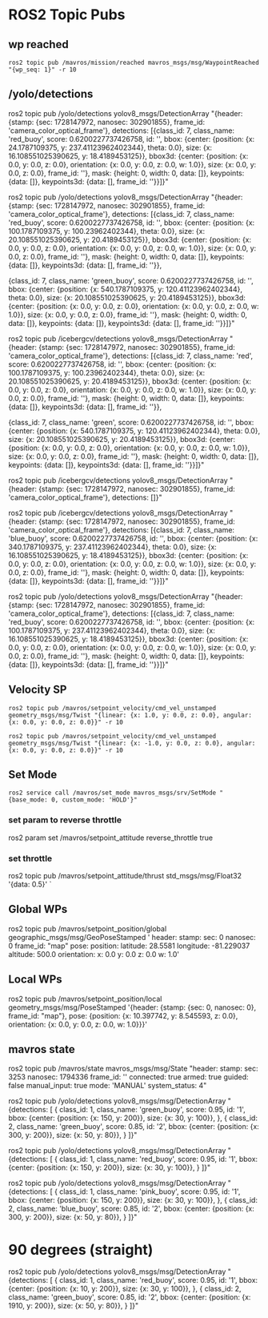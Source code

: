 # ROS2 Topic Pubs

## wp reached
`ros2 topic pub /mavros/mission/reached mavros_msgs/msg/WaypointReached "{wp_seq: 1}" -r 10`

## /yolo/detections

ros2 topic pub /yolo/detections yolov8_msgs/DetectionArray "{header: {stamp: {sec: 1728147972, nanosec: 302901855}, frame_id: 'camera_color_optical_frame'}, detections: [{class_id: 7, class_name: 'red_buoy', score: 0.6200227737426758, id: '', bbox: {center: {position: {x: 24.1787109375, y: 237.41123962402344}, theta: 0.0}, size: {x: 16.108551025390625, y: 18.4189453125}}, bbox3d: {center: {position: {x: 0.0, y: 0.0, z: 0.0}, orientation: {x: 0.0, y: 0.0, z: 0.0, w: 1.0}}, size: {x: 0.0, y: 0.0, z: 0.0}, frame_id: ''}, mask: {height: 0, width: 0, data: []}, keypoints: {data: []}, keypoints3d: {data: [], frame_id: ''}}]}"

ros2 topic pub /yolo/detections yolov8_msgs/DetectionArray "{header: {stamp: {sec: 1728147972, nanosec: 302901855}, frame_id: 'camera_color_optical_frame'}, detections: [{class_id: 7, class_name: 'red_buoy', score: 0.6200227737426758, id: '', bbox: {center: {position: {x: 100.1787109375, y: 100.23962402344}, theta: 0.0}, size: {x: 20.108551025390625, y: 20.4189453125}}, bbox3d: {center: {position: {x: 0.0, y: 0.0, z: 0.0}, orientation: {x: 0.0, y: 0.0, z: 0.0, w: 1.0}}, size: {x: 0.0, y: 0.0, z: 0.0}, frame_id: ''}, mask: {height: 0, width: 0, data: []}, keypoints: {data: []}, keypoints3d: {data: [], frame_id: ''}},

  {class_id: 7, class_name: 'green_buoy', score: 0.6200227737426758, id: '', bbox: {center: {position: {x: 540.1787109375, y: 120.41123962402344}, theta: 0.0}, size: {x: 20.108551025390625, y: 20.4189453125}}, bbox3d: {center: {position: {x: 0.0, y: 0.0, z: 0.0}, orientation: {x: 0.0, y: 0.0, z: 0.0, w: 1.0}}, size: {x: 0.0, y: 0.0, z: 0.0}, frame_id: ''}, mask: {height: 0, width: 0, data: []}, keypoints: {data: []}, keypoints3d: {data: [], frame_id: ''}}]}"


ros2 topic pub /icebergcv/detections yolov8_msgs/DetectionArray "{header: {stamp: {sec: 1728147972, nanosec: 302901855}, frame_id: 'camera_color_optical_frame'}, detections: [{class_id: 7, class_name: 'red', score: 0.6200227737426758, id: '', bbox: {center: {position: {x: 100.1787109375, y: 100.23962402344}, theta: 0.0}, size: {x: 20.108551025390625, y: 20.4189453125}}, bbox3d: {center: {position: {x: 0.0, y: 0.0, z: 0.0}, orientation: {x: 0.0, y: 0.0, z: 0.0, w: 1.0}}, size: {x: 0.0, y: 0.0, z: 0.0}, frame_id: ''}, mask: {height: 0, width: 0, data: []}, keypoints: {data: []}, keypoints3d: {data: [], frame_id: ''}},

  {class_id: 7, class_name: 'green', score: 0.6200227737426758, id: '', bbox: {center: {position: {x: 540.1787109375, y: 120.41123962402344}, theta: 0.0}, size: {x: 20.108551025390625, y: 20.4189453125}}, bbox3d: {center: {position: {x: 0.0, y: 0.0, z: 0.0}, orientation: {x: 0.0, y: 0.0, z: 0.0, w: 1.0}}, size: {x: 0.0, y: 0.0, z: 0.0}, frame_id: ''}, mask: {height: 0, width: 0, data: []}, keypoints: {data: []}, keypoints3d: {data: [], frame_id: ''}}]}"


ros2 topic pub /icebergcv/detections yolov8_msgs/DetectionArray "{header: {stamp: {sec: 1728147972, nanosec: 302901855}, frame_id: 'camera_color_optical_frame'}, detections: []}"

ros2 topic pub /icebergcv/detections yolov8_msgs/DetectionArray "{header: {stamp: {sec: 1728147972, nanosec: 302901855}, frame_id: 'camera_color_optical_frame'}, detections: [{class_id: 7, class_name: 'blue_buoy', score: 0.6200227737426758, id: '', bbox: {center: {position: {x: 340.1787109375, y: 237.41123962402344}, theta: 0.0}, size: {x: 16.108551025390625, y: 18.4189453125}}, bbox3d: {center: {position: {x: 0.0, y: 0.0, z: 0.0}, orientation: {x: 0.0, y: 0.0, z: 0.0, w: 1.0}}, size: {x: 0.0, y: 0.0, z: 0.0}, frame_id: ''}, mask: {height: 0, width: 0, data: []}, keypoints: {data: []}, keypoints3d: {data: [], frame_id: ''}}]}"

ros2 topic pub /yolo/detections yolov8_msgs/DetectionArray "{header: {stamp: {sec: 1728147972, nanosec: 302901855}, frame_id: 'camera_color_optical_frame'}, detections: [{class_id: 7, class_name: 'red_buoy', score: 0.6200227737426758, id: '', bbox: {center: {position: {x: 100.1787109375, y: 237.41123962402344}, theta: 0.0}, size: {x: 16.108551025390625, y: 18.4189453125}}, bbox3d: {center: {position: {x: 0.0, y: 0.0, z: 0.0}, orientation: {x: 0.0, y: 0.0, z: 0.0, w: 1.0}}, size: {x: 0.0, y: 0.0, z: 0.0}, frame_id: ''}, mask: {height: 0, width: 0, data: []}, keypoints: {data: []}, keypoints3d: {data: [], frame_id: ''}}]}"


## Velocity SP
`ros2 topic pub /mavros/setpoint_velocity/cmd_vel_unstamped geometry_msgs/msg/Twist "{linear: {x: 1.0, y: 0.0, z: 0.0}, angular: {x: 0.0, y: 0.0, z: 0.0}}" -r 10`

`ros2 topic pub /mavros/setpoint_velocity/cmd_vel_unstamped geometry_msgs/msg/Twist "{linear: {x: -1.0, y: 0.0, z: 0.0}, angular: {x: 0.0, y: 0.0, z: 0.0}}" -r 10`


## Set Mode
`ros2 service call /mavros/set_mode mavros_msgs/srv/SetMode "{base_mode: 0, custom_mode: 'HOLD'}"`


### set param to reverse throttle
ros2 param set /mavros/setpoint_attitude reverse_throttle true

### set throttle
ros2 topic pub /mavros/setpoint_attitude/thrust std_msgs/msg/Float32 '{data: 0.5}'
`

## Global WPs

ros2 topic pub /mavros/setpoint_position/global geographic_msgs/msg/GeoPoseStamped '
header:
  stamp:
    sec: 0
    nanosec: 0
  frame_id: "map"
pose:
  position:
    latitude: 28.5581
    longitude: -81.229037
    altitude: 500.0
  orientation:
    x: 0.0
    y: 0.0
    z: 0.0
    w: 1.0'
## Local WPs

ros2 topic pub /mavros/setpoint_position/local geometry_msgs/msg/PoseStamped '{header: {stamp: {sec: 0, nanosec: 0}, frame_id: "map"}, pose: {position: {x: 10.397742, y: 8.545593, z: 0.0}, orientation: {x: 0.0, y: 0.0, z: 0.0, w: 1.0}}}'


## mavros state
ros2 topic pub /mavros/state mavros_msgs/msg/State "header:
  stamp:
    sec: 3253
    nanosec: 1794336
  frame_id: ''
connected: true
armed: true
guided: false
manual_input: true
mode: 'MANUAL'
system_status: 4"

ros2 topic pub /yolo/detections yolov8_msgs/msg/DetectionArray "{detections: [
    {
        class_id: 1,
        class_name: 'green_buoy',
        score: 0.95,
        id: '1',
        bbox: {center: {position: {x: 150, y: 200}}, size: {x: 30, y: 100}},
    },
    {
        class_id: 2,
        class_name: 'green_buoy',
        score: 0.85,
        id: '2',
        bbox: {center: {position: {x: 300, y: 200}}, size: {x: 50, y: 80}},
    }
]}"



ros2 topic pub /yolo/detections yolov8_msgs/msg/DetectionArray "{detections: [
    {
        class_id: 1,
        class_name: 'red_buoy',
        score: 0.95,
        id: '1',
        bbox: {center: {position: {x: 150, y: 200}}, size: {x: 30, y: 100}},
    }
]}"

ros2 topic pub /yolo/detections yolov8_msgs/msg/DetectionArray "{detections: [
    {
        class_id: 1,
        class_name: 'pink_buoy',
        score: 0.95,
        id: '1',
        bbox: {center: {position: {x: 150, y: 200}}, size: {x: 30, y: 100}},
    },
    {
        class_id: 2,
        class_name: 'blue_buoy',
        score: 0.85,
        id: '2',
        bbox: {center: {position: {x: 300, y: 200}}, size: {x: 50, y: 80}},
    }
]}"


# 90 degrees (straight)
ros2 topic pub /yolo/detections yolov8_msgs/msg/DetectionArray "{detections: [
    {
        class_id: 1,
        class_name: 'red_buoy',
        score: 0.95,
        id: '1',
        bbox: {center: {position: {x: 10, y: 200}}, size: {x: 30, y: 100}},
    },
    {
        class_id: 2,
        class_name: 'green_buoy',
        score: 0.85,
        id: '2',
        bbox: {center: {position: {x: 1910, y: 200}}, size: {x: 50, y: 80}},
    }
]}"

